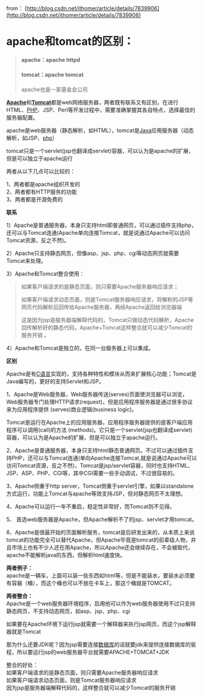 from： [http://blog.csdn.net/ithomer/article/details/7839906](http://blog.csdn.net/ithomer/article/details/7839906)

# apache和tomcat的区别：

> #### apache：apache httpd
>
> #### tomcat：apache tomcat
>
> apache也是一家基金会公司

[**Apache**](http://httpd.apache.org/ABOUT_APACHE.html)和[**Tomcat**](http://tomcat.apache.org/)都是web网络服务器，两者既有联系又有区别，在进行HTML、[PHP](http://lib.csdn.net/base/php)、JSP、Perl等开发过程中，需要准确掌握其各自特点，选择最佳的服务器配置。

apache是web服务器（静态解析，如HTML），tomcat是[Java](http://lib.csdn.net/base/java)应用服务器（动态解析，如JSP、[php](http://lib.csdn.net/base/php)）

tomcat只是一个servlet\(jsp也翻译成servlet\)容器，可以认为是apache的扩展，但是可以独立于apache运行

两者从以下几点可以比较的：

1、两者都是apache组织开发的  
2、两者都有HTTP服务的功能  
3、两者都是开源免费的

**联系**

1）Apache是普通服务器，本身只支持html即普通网页，可以通过插件支持php，还可以与Tomcat连通\(Apache单向连接Tomcat，就是说通过Apache可以访问Tomcat资源，反之不然\)。

2）Apache只支持静态网页，但像asp、jsp、php、cgi等动态网页就需要Tomcat来处理。

3）Apache和Tomcat整合使用：

> 如果客户端请求的是静态页面，则只需要Apache服务器响应请求；  
>    
> 如果客户端请求动态页面，则是Tomcat服务器响应请求，将解析的JSP等网页代码解析后回传给Apache服务器，再经Apache返回给浏览器端  
>    
> 这是因为jsp是服务器端解释代码的，Tomcat只做动态代码解析，Apache回传解析好的静态代码，Apache+Tomcat这样整合就可以减少Tomcat的服务开销 。

4）Apache和Tomcat是独立的，在同一台服务器上可以集成。

**区别**

Apache是有[C语言](http://lib.csdn.net/base/c)实现的，支持各种特性和模块从而来扩展核心功能；Tomcat是Java编写的，更好的支持Servlet和JSP。

1、Apache是Web服务器，Web服务器传送\(serves\)页面使浏览器可以浏览，Web服务器专门处理HTTP请求\(request\)，但是应用程序服务器是通过很多协议来为应用程序提供 \(serves\)商业逻辑\(business logic\)。

Tomcat是运行在Apache上的应用服务器，应用程序服务器提供的是客户端应用程序可以调用\(call\)的方法 \(methods\)。它只是一个servlet\(jsp也翻译成servlet\)容器，可以认为是Apache的扩展，但是可以独立于apache运行。

2、Apache是普通服务器，本身只支持html静态普通网页。不过可以通过插件支持PHP，还可以与Tomcat连通\(单向Apache连接Tomcat,就是说通过Apache可以访问Tomcat资源，反之不然\)，Tomcat是jsp/servlet容器，同时也支持HTML、JSP、ASP、PHP、CGI等，其中CGI需要一些手动调试，不过很容易的。

3、Apache侧重于http server，Tomcat侧重于servlet引擎，如果以standalone方式运行，功能上Tomcat与apache等效支持JSP，但对静态网页不太理想。

4、Apache可以运行一年不重启，稳定性非常好，而Tomcat则不见得。

5、 首选web服务器是Apache，但Apache解析不了的jsp、servlet才用tomcat。

6、Apache是很最开始的页面解析服务，tomcat是后研发出来的，从本质上来说tomcat的功能完全可以替代Apache，但Apache毕竟是tomcat的前辈级人物，并且市场上也有不少人还在用Apache，所以Apache还会继续存在，不会被取代，apache不能解析java的东西，但解析html速度快。

**两者例子：**  
apache是一辆车，上面可以装一些东西如html等，但是不能装水，要装水必须要有容器（桶），而这个桶也可以不放在卡车上，那这个桶就是TOMCAT。

**两者整合：**  
Apache是一个web服务器环境程序，启用他可以作为web服务器使用不过只支持静态网页，不支持动态网页，如asp、jsp、php、cgi

如果要在Apache环境下运行jsp就需要一个解释器来执行jsp网页，而这个jsp解释器就是Tomcat

那为什么还要JDK呢？因为jsp需要连接[数据库](http://lib.csdn.net/base/mysql)的话就要jdk来提供连接数据库的驱程，所以要运行jsp的web服务器平台就需要APACHE+TOMCAT+JDK

整合的好处：  
如果客户端请求的是静态页面，则只需要Apache服务器响应请求  
如果客户端请求动态页面，则是Tomcat服务器响应请求  
因为jsp是服务器端解释代码的，这样整合就可以减少Tomcat的服务开销

